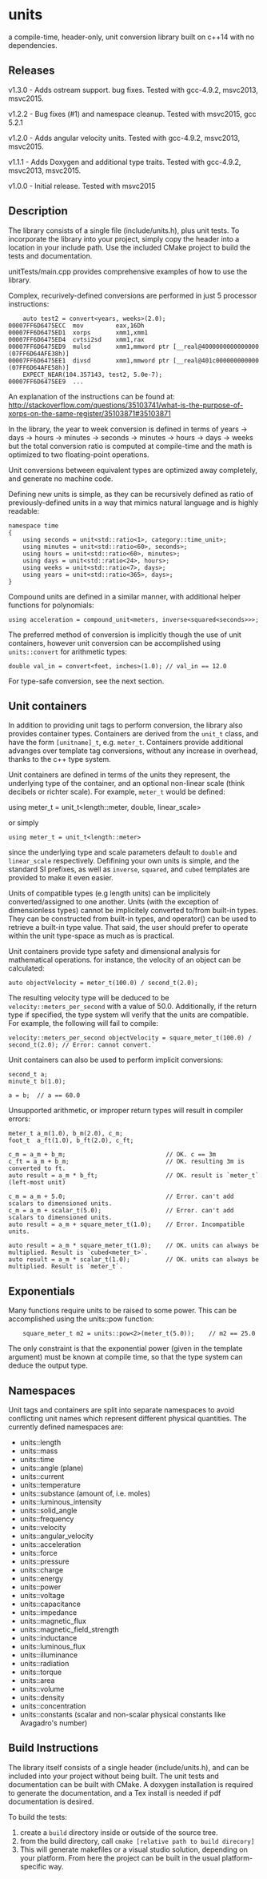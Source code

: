 # units
a compile-time, header-only, unit conversion library built on c++14 with no dependencies.

Releases
--------

v1.3.0 - Adds ostream support. bug fixes.  Tested with gcc-4.9.2, msvc2013, msvc2015.

v1.2.2 - Bug fixes (#1) and namespace cleanup. Tested with msvc2015, gcc 5.2.1

v1.2.0 - Adds angular velocity units. Tested with gcc-4.9.2, msvc2013, msvc2015.

v1.1.1 - Adds Doxygen and additional type traits. Tested with gcc-4.9.2, msvc2013, msvc2015.

v1.0.0 - Initial release. Tested with msvc2015

Description
-----------

The library consists of a single file (include/units.h), plus unit tests. To incorporate the library into your project, simply copy the header into a location in your include path. Use the included CMake project to build the tests and documentation.

unitTests/main.cpp provides comprehensive examples of how to use the library.

Complex, recurively-defined conversions are performed in just 5 processor instructions:

		auto test2 = convert<years, weeks>(2.0);
	00007FF6D6475ECC  mov         eax,16Dh  
	00007FF6D6475ED1  xorps       xmm1,xmm1  
	00007FF6D6475ED4  cvtsi2sd    xmm1,rax  
	00007FF6D6475ED9  mulsd       xmm1,mmword ptr [__real@4000000000000000 (07FF6D64AFE38h)]  
	00007FF6D6475EE1  divsd       xmm1,mmword ptr [__real@401c000000000000 (07FF6D64AFE58h)] 
		EXPECT_NEAR(104.357143, test2, 5.0e-7);
	00007FF6D6475EE9  ...

An explanation of the instructions can be found at: http://stackoverflow.com/questions/35103741/what-is-the-purpose-of-xorps-on-the-same-register/35103871#35103871

In the library, the year to week conversion is defined in terms of
years -> days -> hours -> minutes -> seconds -> minutes -> hours -> days -> weeks
but the total conversion ratio is computed at compile-time and the math is optimized to two floating-point operations.

Unit conversions between equivalent types are optimized away completely, and generate no machine code.

Defining new units is simple, as they can be recursively defined as ratio of previously-defined units in a way that mimics natural language and is highly readable:

	namespace time
	{
		using seconds = unit<std::ratio<1>, category::time_unit>;
		using minutes = unit<std::ratio<60>, seconds>;
		using hours = unit<std::ratio<60>, minutes>;
		using days = unit<std::ratio<24>, hours>;
		using weeks = unit<std::ratio<7>, days>;
		using years = unit<std::ratio<365>, days>;
	}

Compound units are defined in a similar manner, with additional helper functions for polynomials:

	using acceleration = compound_unit<meters, inverse<squared<seconds>>>;
	
The preferred method of conversion is implicitly though the use of unit containers, however unit conversion can be accomplished using `units::convert` for arithmetic types:

	double val_in = convert<feet, inches>(1.0);	// val_in == 12.0
	
For type-safe conversion, see the next section.

Unit containers
---------------

In addition to providing unit tags to perform conversion, the library also provides container types. Containers are derived from the `unit_t` class, and have the form `[unitname]_t`, e.g. `meter_t`. Containers provide additional advanges over template tag conversions, without any increase in overhead, thanks to the c++ type system.

Unit containers are defined in terms of the units they represent, the underlying type of the container, and an optional non-linear scale (think decibels or richter scale). For example, `meter_t` would be defined: 

   using meter_t = unit_t<length::meter, double, linear_scale>

or simply 

    using meter_t = unit_t<length::meter>

since the underlying type and scale parameters default to `double` and `linear_scale` respectively. Defifining your own units is simple, and the standard SI prefixes, as well as `inverse`, `squared`, and `cubed` templates are provided to make it even easier.

Units of compatible types (e.g length units) can be implicitely converted/assigned to one another. Units (with the exception of dimensionless types) cannot be implicitely converted to/from built-in types. They can be constructed from built-in types, and operator() can be used to retrieve a built-in type value. That said, the user should prefer to operate within the unit type-space as much as is practical. 

Unit containers provide type safety and dimensional analysis for mathematical operations. for instance, the velocity of an object can be calculated:

    auto objectVelocity = meter_t(100.0) / second_t(2.0);

The resulting velocity type will be deduced to be `velocity::meters_per_second` with a value of 50.0. Additionally, if the return type if specified, the type system wll verify that the units are compatible. For example, the following will fail to compile:

    velocity::meters_per_second objectVelocity = square_meter_t(100.0) / second_t(2.0); // Error: cannot convert.`

Unit containers can also be used to perform implicit conversions:

	second_t a;
	minute_t b(1.0);
	
	a = b;	// a == 60.0

Unsupported arithmetic, or improper return types will result in compiler errors:

	meter_t a_m(1.0), b_m(2.0), c_m;
	foot_t	a_ft(1.0), b_ft(2.0), c_ft;
	
	c_m = a_m + b_m;							// OK. c == 3m
	c_ft = a_m + b_m;							// OK. resulting 3m is converted to ft.
	auto result = a_m * b_ft;					// OK. result is `meter_t` (left-most unit)
	
	c_m = a_m + 5.0;							// Error. can't add scalars to dimensioned units.
	c_m = a_m + scalar_t(5.0);					// Error. can't add scalars to dimensioned units.
	auto result = a_m + square_meter_t(1.0);	// Error. Incompatible units.
	
	auto result = a_m * square_meter_t(1.0);	// OK. units can always be multiplied. Result is `cubed<meter_t>`.
	auto result = a_m * scalar_t(1.0); 			// OK. units can always be multiplied. Result is `meter_t`.
	
Exponentials
------------

Many functions require units to be raised to some power. This can be accomplished using the units::pow function:

		square_meter_t m2 = units::pow<2>(meter_t(5.0));	// m2 == 25.0
		
The only constraint is that the exponential power (given in the template argument) must be known at compile time, so that the type system can deduce the output type.

Namespaces
----------

Unit tags and containers are split into separate namespaces to avoid conflicting unit names which represent different physical quantities. The currently defined namespaces are:

- units::length
- units::mass
- units::time
- units::angle (plane)
- units::current
- units::temperature
- units::substance (amount of, i.e. moles)
- units::luminous_intensity
- units::solid_angle
- units::frequency
- units::velocity
- units::angular_velocity
- units::acceleration
- units::force
- units::pressure
- units::charge
- units::energy
- units::power
- units::voltage
- units::capacitance
- units::impedance
- units::magnetic_flux
- units::magnetic_field_strength
- units::inductance
- units::luminous_flux
- units::illuminance
- units::radiation
- units::torque
- units::area
- units::volume
- units::density
- units::concentration
- units::constants (scalar and non-scalar physical constants like Avagadro's number)

Build Instructions
------------------

The library itself consists of a single header (include/units.h), and can be included into your project without being built. The unit tests and documentation can be built with CMake. A doxygen installation is required to generate the documentation, and a Tex install is needed if pdf documentation is desired.

To build the tests:

1. create a `build` directory inside or outside of the source tree.
2. from the build directory, call `cmake [relative path to build direcory]`
3. This will generate makefiles or a visual studio solution, depending on your platform. From here the project can be built in the usual platform-specific way.
